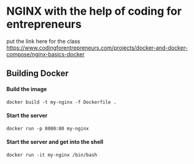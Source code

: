 # NGINX with the help of coding for entrepreneurs
put the link here for the class
https://www.codingforentrepreneurs.com/projects/docker-and-docker-compose/nginx-basics-docker 

## Building Docker

#### Build the image
```
docker build -t my-nginx -f Dockerfile .
```

#### Start the server
```
docker run -p 8080:80 my-nginx
```

#### Start the server and get into the shell
```
docker run -it my-nginx /bin/bash
```

